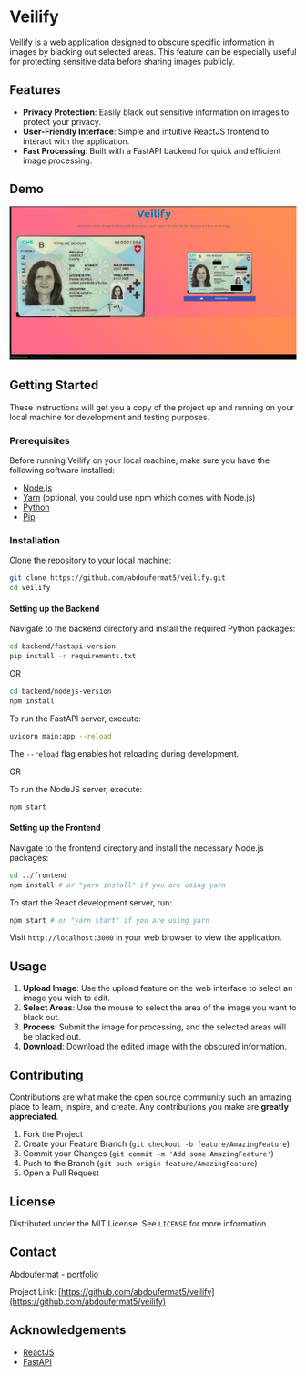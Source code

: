 # Veilify

Veilify is a web application designed to obscure specific information in images by blacking out selected areas. This feature can be especially useful for protecting sensitive data before sharing images publicly.

## Features

- **Privacy Protection**: Easily black out sensitive information on images to protect your privacy.
- **User-Friendly Interface**: Simple and intuitive ReactJS frontend to interact with the application.
- **Fast Processing**: Built with a FastAPI backend for quick and efficient image processing.

## Demo

![Veilify Demo](./screenshots/veilify.png)

## Getting Started

These instructions will get you a copy of the project up and running on your local machine for development and testing purposes.

### Prerequisites

Before running Veilify on your local machine, make sure you have the following software installed:

- [Node.js](https://nodejs.org/)
- [Yarn](https://yarnpkg.com/) (optional, you could use npm which comes with Node.js)
- [Python](https://www.python.org/)
- [Pip](https://pip.pypa.io/en/stable/)

### Installation

Clone the repository to your local machine:

```bash
git clone https://github.com/abdoufermat5/veilify.git
cd veilify
```

#### Setting up the Backend

Navigate to the backend directory and install the required Python packages:

```bash
cd backend/fastapi-version
pip install -r requirements.txt
```
OR
```bash
cd backend/nodejs-version
npm install
```

To run the FastAPI server, execute:

```bash
uvicorn main:app --reload
```
The `--reload` flag enables hot reloading during development.


OR

To run the NodeJS server, execute:

```bash
npm start
```

#### Setting up the Frontend

Navigate to the frontend directory and install the necessary Node.js packages:

```bash
cd ../frontend
npm install # or "yarn install" if you are using yarn
```

To start the React development server, run:

```bash
npm start # or "yarn start" if you are using yarn
```

Visit `http://localhost:3000` in your web browser to view the application.

## Usage

1. **Upload Image**: Use the upload feature on the web interface to select an image you wish to edit.
2. **Select Areas**: Use the mouse to select the area of the image you want to black out.
3. **Process**: Submit the image for processing, and the selected areas will be blacked out.
4. **Download**: Download the edited image with the obscured information.

## Contributing

Contributions are what make the open source community such an amazing place to learn, inspire, and create. Any contributions you make are **greatly appreciated**.

1. Fork the Project
2. Create your Feature Branch (`git checkout -b feature/AmazingFeature`)
3. Commit your Changes (`git commit -m 'Add some AmazingFeature'`)
4. Push to the Branch (`git push origin feature/AmazingFeature`)
5. Open a Pull Request

## License

Distributed under the MIT License. See `LICENSE` for more information.

## Contact

Abdoufermat - [portfolio](https://abdoufermat-5.netlify.app/)

Project Link: [https://github.com/abdoufermat5/veilify](https://github.com/abdoufermat5/veilify)

## Acknowledgements

- [ReactJS](https://reactjs.org/)
- [FastAPI](https://fastapi.tiangolo.com/)
